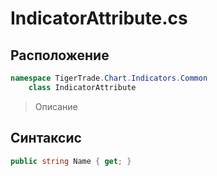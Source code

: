 
# IndicatorAttribute.cs
## Расположение
```csharp
namespace TigerTrade.Chart.Indicators.Common  
    class IndicatorAttribute
```

> Описание

## Синтаксис
```csharp
public string Name { get; }
```
